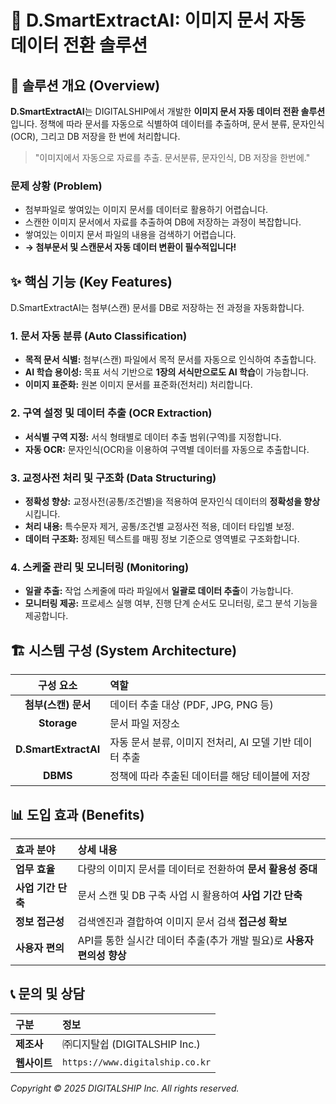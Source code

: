 # 🚀 D.SmartExtractAI: 이미지 문서 자동 데이터 전환 솔루션

## 🎯 솔루션 개요 (Overview)

**D.SmartExtractAI**는 DIGITALSHIP에서 개발한 **이미지 문서 자동 데이터 전환 솔루션**입니다. 정책에 따라 문서를 자동으로 식별하여 데이터를 추출하며, 문서 분류, 문자인식(OCR), 그리고 DB 저장을 한 번에 처리합니다.

> "이미지에서 자동으로 자료를 추출. 문서분류, 문자인식, DB 저장을 한번에."

### 문제 상황 (Problem)

* 첨부파일로 쌓여있는 이미지 문서를 데이터로 활용하기 어렵습니다.
* 스캔한 이미지 문서에서 자료를 추출하여 DB에 저장하는 과정이 복잡합니다.
* 쌓여있는 이미지 문서 파일의 내용을 검색하기 어렵습니다.
* **→ 첨부문서 및 스캔문서 자동 데이터 변환이 필수적입니다!**

## ✨ 핵심 기능 (Key Features)

D.SmartExtractAI는 첨부(스캔) 문서를 DB로 저장하는 전 과정을 자동화합니다.

### 1. 문서 자동 분류 (Auto Classification)

* **목적 문서 식별:** 첨부(스캔) 파일에서 목적 문서를 자동으로 인식하여 추출합니다.
* **AI 학습 용이성:** 목표 서식 기반으로 **1장의 서식만으로도 AI 학습**이 가능합니다.
* **이미지 표준화:** 원본 이미지 문서를 표준화(전처리) 처리합니다.

### 2. 구역 설정 및 데이터 추출 (OCR Extraction)

* **서식별 구역 지정:** 서식 형태별로 데이터 추출 범위(구역)를 지정합니다.
* **자동 OCR:** 문자인식(OCR)을 이용하여 구역별 데이터를 자동으로 추출합니다.

### 3. 교정사전 처리 및 구조화 (Data Structuring)

* **정확성 향상:** 교정사전(공통/조건별)을 적용하여 문자인식 데이터의 **정확성을 향상**시킵니다.
* **처리 내용:** 특수문자 제거, 공통/조건별 교정사전 적용, 데이터 타입별 보정.
* **데이터 구조화:** 정제된 텍스트를 매핑 정보 기준으로 영역별로 구조화합니다.

### 4. 스케줄 관리 및 모니터링 (Monitoring)

* **일괄 추출:** 작업 스케줄에 따라 파일에서 **일괄로 데이터 추출**이 가능합니다.
* **모니터링 제공:** 프로세스 실행 여부, 진행 단계 순서도 모니터링, 로그 분석 기능을 제공합니다.

## 🏗️ 시스템 구성 (System Architecture)

| 구성 요소 | 역할 |
| :---: | :--- |
| **첨부(스캔) 문서** | 데이터 추출 대상 (PDF, JPG, PNG 등) |
| **Storage** | 문서 파일 저장소 |
| **D.SmartExtractAI** | 자동 문서 분류, 이미지 전처리, AI 모델 기반 데이터 추출 |
| **DBMS** | 정책에 따라 추출된 데이터를 해당 테이블에 저장 |

## 📊 도입 효과 (Benefits)

| 효과 분야 | 상세 내용 |
| :--- | :--- |
| **업무 효율** | 다량의 이미지 문서를 데이터로 전환하여 **문서 활용성 증대** |
| **사업 기간 단축** | 문서 스캔 및 DB 구축 사업 시 활용하여 **사업 기간 단축** |
| **정보 접근성** | 검색엔진과 결합하여 이미지 문서 검색 **접근성 확보** |
| **사용자 편의** | API를 통한 실시간 데이터 추출(추가 개발 필요)로 **사용자 편의성 향상** |

## 📞 문의 및 상담

| 구분 | 정보 |
| :--- | :--- |
| **제조사** | ㈜디지탈쉽 (DIGITALSHIP Inc.) |
| **웹사이트** | `https://www.digitalship.co.kr` |

*Copyright © 2025 DIGITALSHIP Inc. All rights reserved.*